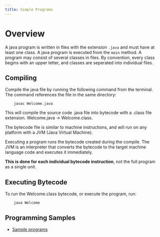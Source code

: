 ```yaml
---
title: Simple Programs
---
```

# Overview

A java program is written in files with the extension `.java` and must have at least one class. A java program is executed from the `main` method. A program may consist of several classes in files.  By convention, every class begins with an upper letter, and classes are seperated into individual files.

## Compiling 

Compile the java file by running the following command from the terminal.  The command references the file in the same directory:

````
    javac Welcome.java
````

This will compile the source code .java file into bytecode with a .class file extension.  Welcome.java -> Welcome.class.

The bytecode file is similar to machine instructions, and will run on any platform with a JVM (Java Virtual Machine).

Executing a program runs the bytecode created during the compile.  The JVM is an interpreter that converts the bytecode to the target machine language code and executes it immediately.  

**This is done for each individual bytecode instruction**, not the full program as a single unit.

## Executing Bytecode

To run the Welcome.class bytecode, or execute the program, run:

````
    java Welcome
````

## Programming Samples

* [Sample programs](programs/Home)